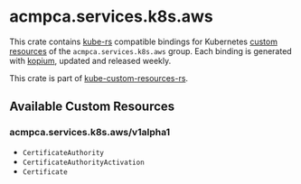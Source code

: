 <!--
SPDX-FileCopyrightText: The kube-custom-resources-rs Authors
SPDX-License-Identifier: 0BSD
 -->

# acmpca.services.k8s.aws

This crate contains [kube-rs](https://kube.rs/) compatible bindings for Kubernetes [custom resources](https://kubernetes.io/docs/tasks/extend-kubernetes/custom-resources/custom-resource-definitions/) of the `acmpca.services.k8s.aws` group. Each binding is generated with [kopium](https://github.com/kube-rs/kopium), updated and released weekly.

This crate is part of [kube-custom-resources-rs](https://github.com/metio/kube-custom-resources-rs).

## Available Custom Resources

### acmpca.services.k8s.aws/v1alpha1
- `CertificateAuthority`
- `CertificateAuthorityActivation`
- `Certificate`

